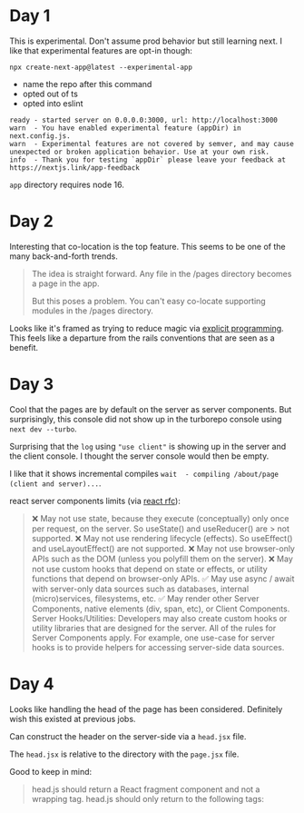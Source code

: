 # Day 1

This is experimental. Don't assume prod behavior but still learning next. I like that experimental features are opt-in though:

`npx create-next-app@latest --experimental-app`

- name the repo after this command
- opted out of ts
- opted into eslint

```
ready - started server on 0.0.0.0:3000, url: http://localhost:3000
warn  - You have enabled experimental feature (appDir) in next.config.js.
warn  - Experimental features are not covered by semver, and may cause unexpected or broken application behavior. Use at your own risk.
info  - Thank you for testing `appDir` please leave your feedback at https://nextjs.link/app-feedback
```

`app` directory requires node 16.

# Day 2

Interesting that co-location is the top feature. This seems to be one of the many back-and-forth trends.

> The idea is straight forward. Any file in the /pages directory becomes a page in the app.
>
> But this poses a problem. You can't easy co-locate supporting modules in the /pages directory.

Looks like it's framed as trying to reduce magic via [explicit programming](https://www.cloudbees.com/blog/what-is-the-difference-between-implicit-vs-explicit-programming). This feels like a departure from the rails conventions that are seen as a benefit.

# Day 3

Cool that the pages are by default on the server as server components. But surprisingly, this console did not show up in the turborepo console using `next dev --turbo`.

Surprising that the `log` using `"use client"` is showing up in the server and the client console. I thought the server console would then be empty.

I like that it shows incremental compiles `wait  - compiling /about/page (client and server)...`.

react server components limits (via [react rfc](https://github.com/reactjs/rfcs/blob/main/text/0188-server-components.md#capabilities--constraints-of-server-and-client-components)):

> ❌ May not use state, because they execute (conceptually) only once per request, on the server. So useState() and useReducer() are > not supported.
> ❌ May not use rendering lifecycle (effects). So useEffect() and useLayoutEffect() are not supported.
> ❌ May not use browser-only APIs such as the DOM (unless you polyfill them on the server).
> ❌ May not use custom hooks that depend on state or effects, or utility functions that depend on browser-only APIs.
> ✅ May use async / await with server-only data sources such as databases, internal (micro)services, filesystems, etc.
> ✅ May render other Server Components, native elements (div, span, etc), or Client Components.
> Server Hooks/Utilities: Developers may also create custom hooks or utility libraries that are designed for the server. All of the rules for Server Components apply. For example, one use-case for server hooks is to provide helpers for accessing server-side data sources.

# Day 4

Looks like handling the head of the page has been considered. Definitely wish this existed at previous jobs.

Can construct the header on the server-side via a `head.jsx` file.

The `head.jsx` is relative to the directory with the `page.jsx` file.

Good to keep in mind:

> head.js should return a React fragment component and not a wrapping <head> tag.
> head.js should only return to the following tags: <title>, <meta>, <link> (with the precedence attribute) or <script> (with the async attribute). Learn more about the supported head tags

It's helpful that there's shared info: https://beta.nextjs.org/docs/api-reference/file-conventions/head#sharing-tags-across-multiple-routes

> Nested head.js files do not inherit or merge tags from head.js files higher up in the tree. This means, if a tag is not returned in the currently selected head.js file, it will not be rendered in the document's <head> element.

# Day 5

Calling out big templates in ember ha:

> As an app becomes more complex, layout files find one of two popular anti-patterns:
>
> - A single structure with lots of conditional statements
> - Lots of files duplicating a single (mostly similar) structure

`layout.jsx` renders around their nested `page.jsx` file, and subsequent `page.jsx` files can be nested.

# Day 6

Route groups are cosmetic organization rather than by url using parenthesis. But they can also be used to share layouts between routes.

Good to not mess-up (docs)[https://beta.nextjs.org/docs/routing/defining-routes#example-creating-multiple-root-layouts]:

> Routes inside route groups should not resolve to the same URL path. For example, since route groups don't affect URL structure, (marketing)/about/page.js and (shop)/about/page.js would both resolve to /about and cause an error.

Kind of trippy to share layouts by route groups rather than by specific routes. In this way, I guess you can theme the app by route group and reduce duplication.

# Day 7

Summary video: https://www.youtube.com/watch?v=zdyftlnWm-E

Good summary of what's done before as a catch-up on `head.jsx`, `page.jsx`, `layout.jsx`, and `(route-groups)`. Also, talked about the difference between server and client components. All of these conventions are within the experimental `app` directory.

Also, didn't realize in vs code that you can write a nested page with its folder name: `folder-name/page-name.jsx`.

# Day 8

Interesting, looks like a fetch component that can be called directly on the server.

Looks fairly isolated to test. Cool. So only absolute urls are allowed. Initially I thought it was because the client could resolve the relative url.

In the default page, there's an pages/api/hello.js that gets automatically updated.

https://beta.nextjs.org/docs/data-fetching/fundamentals

# Day 9

Right, the bane of existence of react dev existence: `isLoading`.

> there's a new, special file named loading.jsx.

Lol you can actually slow down the whole page:

```js
// process the loading state
await new Promise((resolve) => setTimeout(resolve, 1000));
```

Nice, didn't need to setup suspense or lots of wrapping.
